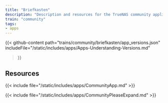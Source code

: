 ```yaml
---
title: "Briefkasten"
description: "Description and resources for the TrueNAS community application called Briefkasten."
train: "community"
tags:
- apps
---
```


{{< github-content 
    path="trains/community/briefkasten/app_versions.json"
	includeFile="/static/includes/apps/Apps-Understanding-Versions.md"
>}}

## Resources

{{< include file="/static/includes/apps/CommunityApp.md" >}}

{{< include file="/static/includes/apps/CommunityPleaseExpand.md" >}}

<!--
<div class="docs-sections">

{{< doc-card title="<appname> Deployments" link="/resources/"
descr="How to deploy and configure the <appname> app." >}}

</div>
-->
